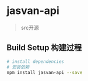 ﻿# jasvan-api

> src开源

## Build Setup 构建过程

``` bash
# install dependencies
# 安装依赖
npm install jasvan-api --save
```

